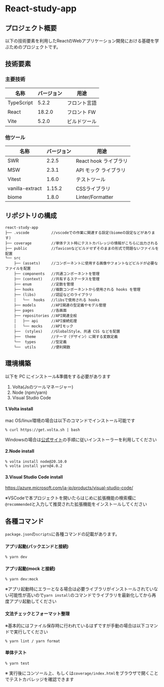# React-study-app

## プロジェクト概要

以下の技術要素を利用したReactのWebアプリケーション開発における基礎を学ぶためのプロジェクトです。

## 技術要素

### 主要技術

| 名称       | バージョン | 用途         |
| ---------- | ---------- | ------------ |
| TypeScript | 5.2.2      | フロント言語 |
| React      | 18.2.0     | フロント FW  |
| Vite       | 5.2.0    | ビルドツール  |

### 他ツール

| 名称       | バージョン | 用途         |
| ---------- | ---------- | ------------ |
| SWR        | 2.2.5      | React hook ライブラリ |
| MSW        | 2.3.1      | API モック ライブラリ  |
| Vitest     | 1.6.0      | テストツール  |
| vanilla-extract     | 1.15.2     | CSSライブラリ  |
| biome     | 1.8.0     | Linter/Formatter  |

## リポジトリの構成

```
react-study-app
├── .vscode          //vscodeでの作業に関連する設定(biomeの設定などがあります)
├── coverage         //単体テスト時にテストカバレッジの情報がこちらに出力される
├── public           //faviconなどビルドせずそのままの形式で問題ないファイルを配置
└── src
    ├── (assets)     //コンポーネントに使用する画像やフォントなどビルドが必要なファイルを配置
    ├── components   //共通コンポーネントを管理
    ├── (context)    //共有するステータスを管理
    ├── enum         //定数を管理
    ├── hooks        //複数コンポーネントから使用される hooks を管理
    ├── (libs)       //認証などのライブラリ
    │   └──  hooks   //libsで使用される hooks
    ├── models       //API関連の型定義やモデル管理
    ├── pages        //各画面
    ├── repositories //API関連全般
    │   ├── api      //API接続処理
    │   └── mocks    //APIモック
    ├──  (styles)    //GlobalStyle、共通 CSS などを配置
    ├──  theme       //テーマ（デザイン）に関する変数定義
    └──  types       //型定義
    └──  utils       //便利関数
```

## 環境構築

以下を PC にインストール&準備をする必要があります

1. Volta(Jsのツールマネージャー)
2. Node (npm/yarn)
3. Visual Studio Code

#### 1.Volta install

mac OS/linux環境の場合は以下のコマンドでインストール可能です

```
% curl https://get.volta.sh | bash
```

Windowsの場合は[公式サイト](https://docs.volta.sh/guide/getting-started)の手順に従いインストーラーを利用してください

#### 2.Node install

```
% volta install node@20.10.0
% volta install yarn@4.0.2
```

#### 3.Visual Studio Code install

https://azure.microsoft.com/ja-jp/products/visual-studio-code/

※VSCodeで本プロジェクトを開いたらはじめに拡張機能の検索欄に`@recommended`と入力して推奨された拡張機能をインストールしてください


## 各種コマンド

`package.json`の`scripts`に各種コマンドの記載があります。

#### アプリ起動(バックエンドと接続)

```
% yarn dev
```

#### アプリ起動(mock と接続)

```
% yarn dev:mock
```

※アプリ起動時にエラーとなる場合は必要ライブラリがインストールされていない可能性が高いので`yarn install`のコマンドでライブラリを最新化してから再度アプリ起動してください

#### 文法チェックとフォーマット整理

※基本的にはファイル保存時に行われているはずですが手動の場合は以下コマンドで実行してください

```
% yarn lint / yarn format
```

#### 単体テスト

```
% yarn test
```

※ 実行後にコンソール上、もしくは`coverage/index.html`をブラウザで開くことでテストカバレッジを確認できます
